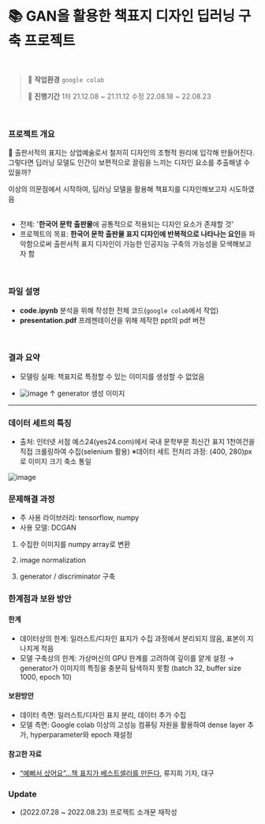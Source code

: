 # 📚 GAN을 활용한 책표지 디자인 딥러닝 구축 프로젝트

<br>

>💭 **작업환경** `google colab`
>
>📅 **진행기간** 1차 21.12.08 ~ 21.11.12 수정 22.08.18 ~ 22.08.23

<br>

### 프로젝트 개요
📕 출판서적의 표지는 상업예술로서 철저히 디자인의 조형적 원리에 입각해 만들어진다. <br>
그렇다면 딥러닝 모델도 인간이 보편적으로 끌림을 느끼는 디자인 요소를 추출해낼 수 있을까? 

이상의 의문점에서 시작하여, 딥러닝 모델을 활용해 책표지를 디자인해보고자 시도하였음
<br><br>



- 전제: '**한국어 문학 출판물**에 공통적으로 적용되는 디자인 요소가 존재할 것'
- 프로젝트의 목표: **한국어 문학 출판물 표지 디자인에 반복적으로 나타나는 요인**을 파악함으로써 출판서적 표지 디자인이 가능한 인공지능 구축의 가능성을 모색해보고자 함 

<br>

### 파일 설명
- **code.ipynb** 분석을 위해 작성한 전체 코드(`google colab`에서 작업)
- **presentation.pdf** 프레젠테이션을 위해 제작한 ppt의 pdf 버전

<br>

### 결과 요약
- 모델링 실패: 책표지로 특정할 수 있는 이미지를 생성할 수 없었음

- ![image](https://user-images.githubusercontent.com/90163856/185928020-de71dce4-6913-466d-bbe8-0204350bb0d9.png)
↑ generator 생성 이미지 

---


### 데이터 세트의 특징
- 출처: 인터넷 서점 예스24(yes24.com)에서 국내 문학부문 최신간 표지 1천여건을 직접 크롤링하여 수집(selenium 활용)
    ※데이터 세트 전처리 과정: (400, 280)px로 이미지 크기 축소 통일<br>

![image](https://user-images.githubusercontent.com/90163856/185926415-f61da4ee-1b99-46af-913f-c405297f6986.png)



### 문제해결 과정
- 주 사용 라이브러리: tensorflow, numpy
- 사용 모델: DCGAN

1) 수집한 이미지를 numpy array로 변환 

2) image normalization 

3) generator / discriminator 구축



### 한계점과 보완 방안
#### 한계
- 데이터상의 한계: 일러스트/디자인 표지가 수집 과정에서 분리되지 않음, 표본이 지나치게 적음
- 모델 구축상의 한계: 가상머신의 GPU 한계를 고려하여 깊이를 얕게 설정 → generator가 이미지의 특징을 충분히 탐색하지 못함 
(batch 32, buffer size 1000, epoch 10)

#### 보완방안
- 데이터 측면: 일러스트/디자인 표지 분리, 데이터 추가 수집 
- 모델 측면: Google colab 이상의 고성능 컴퓨팅 자원을 활용하여 dense layer 추가, hyperparameter와 epoch 재설정 

#### 참고한 자료
- [“예뻐서 샀어요”…책 표지가 베스트셀러를 만든다](https://www.idaegu.co.kr/news/articleView.html?idxno=331997), 류지희 기자, 대구

### Update
- (2022.07.28 ~ 2022.08.23) 프로젝트 소개문 재작성


